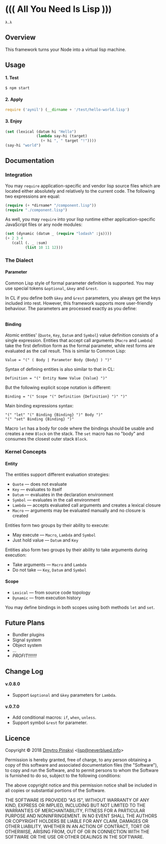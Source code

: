 ((( All You Need Is Lisp )))
============================

`λ.λ`


Overview
--------

This framework turns your Node into a virtual lisp machine.


Usage
-----

#### 1. Test

```bash
$ npm start
```

#### 2. Apply

```javascript
require ('aynil') (__dirname + '/test/hello-world.lisp')
```

#### 3. Enjoy

```lisp
(set (lexical (datum hi "Hello")
	          (lambda say-hi (target)
		        (+ hi ", " target "!"))))
(say-hi "world")
```


Documentation
-------------

### Integration

You may `require` application-specific and vendor lisp source files
which are located either absolutely and relatively to the current code.
The following two expressions are equal:

```lisp
(require (+ *dirname* "/component.lisp"))
(require "./component.lisp")
```

As well, you may `require` into your lisp runtime
either application-specific JavaScript files or any node modules:

```lisp
(set (dynamic (datum _ (require "lodash" :js))))
(+ 2 3 4
   (call (. _ :sum)
	     (list 10 11 12)))
```

### The Dialect

#### Parameter

Common Lisp style of formal parameter definition is supported.
You may use special tokens `&optional`, `&key` and `&rest`.

In CL if you define both `&key` and `&rest` parameters,
you always get the keys included into rest.
However, this framework supports more user-friendly behaviour.
The parameters are processed exactly as you define:

```lisp
```

#### Binding

Atomic entities' (`Quote`, `Key`, `Datum` and `Symbol`)
value definition consists of a single expression.
Entities that accept call arguments (`Macro` and `Lambda`) 
take the first definition form as the formal parameter,
while rest forms are evaluated as the call result.
This is similar to Common Lisp:

```
Value = "(" ( Body | Parameter Body {Body} ) ")"
```

Syntax of defining entities is also similar to that in CL:

```
Definition = "(" Entity Name Value {Value} ")"
```

But the following explicit scope notation is different:

```
Binding = "(" Scope "(" Definition {Definition} ")" ")"
```

Main binding expressions syntax:

```
"(" "let" "(" Binding {Binding} ")" Body ")"
"(" "set" Binding {Binding} ")"
```

Macro `let` has a body for code where the bindings should be usable
and creates a new `Block` on the stack.
The `set` macro has no "body" and consumes the closest outer stack `Block`.


### Kernel Concepts

#### Entity

The entities support different evaluation strategies:

* `Quote` — does not evaluate
* `Key` — evaluates to itself
* `Datum` — evaluates in the declaration environment
* `Symbol` — evaluates in the call environment
* `Lambda` — accepts evaluated call arguments and creates a lexical closure
* `Macro` — arguments may be evaluated manually and no closure is created

Entities form two groups by their ability to execute:

* May execute — `Macro`, `Lambda` and `Symbol`
* Just hold value — `Datum` and `Key`

Entities also form two groups by their ability to take arguments
during execution:

* Take arguments — `Macro` and `Lambda` 
* Do not take — `Key`, `Datum` and `Symbol`


#### Scope

* `Lexical` — from source code topology
* `Dynamic` — from execution history

You may define bindings in both scopes using both methods `let` and `set`.


Future Plans
------------

* Bundler plugins
* Signal system
* Object system
* ...
* *PROFIT!!!!!!!*


Change Log
----------

#### v.0.8.0

* Support `&optional` and `&key` parameters for `Lambda`.

#### v.0.7.0

* Add conditional macros: `if`, `when`, `unless`.
* Support symbol `&rest` for parameter.


Licence
-------

Copyright &copy; 2018
[Dmytro Pinskyi](http://neverblued.info/)
<[lisp@neverblued.info](mailto:lisp@neverblued.info)>

Permission is hereby granted, free of charge, to any person obtaining a copy
of this software and associated documentation files (the "Software"), to
copy and run the Software,
and to permit persons to whom the Software is
furnished to do so, subject to the following conditions:

The above copyright notice and this permission notice shall be
included in all copies or substantial portions of the Software.

THE SOFTWARE IS PROVIDED "AS IS", WITHOUT WARRANTY OF ANY KIND, EXPRESS OR
IMPLIED, INCLUDING BUT NOT LIMITED TO THE WARRANTIES OF MERCHANTABILITY,
FITNESS FOR A PARTICULAR PURPOSE AND NONINFRINGEMENT. IN NO EVENT SHALL THE
AUTHORS OR COPYRIGHT HOLDERS BE LIABLE FOR ANY CLAIM, DAMAGES OR OTHER
LIABILITY, WHETHER IN AN ACTION OF CONTRACT, TORT OR OTHERWISE, ARISING FROM,
OUT OF OR IN CONNECTION WITH THE SOFTWARE OR THE USE OR OTHER DEALINGS IN THE
SOFTWARE.
